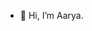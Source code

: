 - 👋 Hi, I’m Aarya.


<!---
dwag-cyber/dwag-cyber is a ✨ special ✨ repository because its `README.md` (this file) appears on your GitHub profile.
You can click the Preview link to take a look at your changes.
--->
